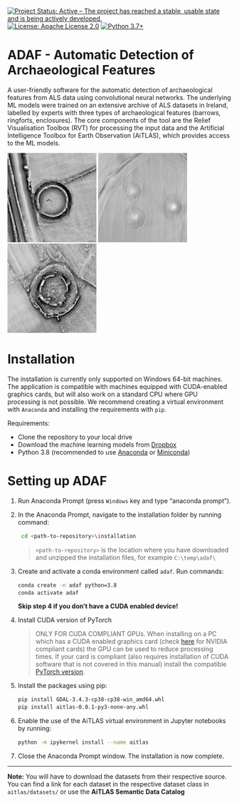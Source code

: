 [![Project Status: Active – The project has reached a stable, usable state and is being actively developed.](https://www.repostatus.org/badges/latest/active.svg?style=for-the-badge)](https://www.repostatus.org/#active) [![License: Apache License 2.0](https://img.shields.io/badge/License-Apache%202.0-olivegreen.svg)](https://github.com/biasvariancelabs/aitlas/blob/master/LICENSE) [![Python 3.7+](https://img.shields.io/badge/python-3.7+-blue.svg)](https://www.python.org/downloads/release/python-370/)




# ADAF - Automatic Detection of Archaeological Features


A user-friendly software for the automatic detection of archaeological features from ALS data using convolutional neural
networks. The underlying ML models were trained on an extensive archive of ALS datasets in Ireland, labelled by experts
with three types of archaeological features (barrows, ringforts, enclosures). The core components of the tool are the
Relief Visualisation Toolbox (RVT) for processing the input data and the Artificial Intelligence Toolbox for Earth
Observation (AiTLAS), which provides access to the ML models.

<img src="adaf/media/ringfort.jpg" alt="drawing" width="200"/> <img src="adaf/media/barrows.jpg" alt="drawing" width="200"/> <img src="adaf/media/enclosure.jpg" alt="drawing" width="200"/>


# Installation


The installation is currently only supported on Windows 64-bit machines. The application is compatible with machines 
equipped with CUDA-enabled graphics cards, but will also work on a standard CPU where GPU processing is not possible.
We recommend creating a virtual environment with `Anaconda` and installing the requirements with `pip`.

Requirements:
* Clone the repository to your local drive
* Download the machine learning models from [Dropbox](https://www.dropbox.com/t/QRVtxUVTPRVSnYKK)
* Python 3.8 (recommended to use [Anaconda](https://docs.anaconda.com/free/anaconda/install/windows/) 
or [Miniconda](https://docs.anaconda.com/free/miniconda/))


# Setting up ADAF

1. Run Anaconda Prompt (press `Windows` key and type “anaconda prompt”).

2. In the Anaconda Prompt, navigate to the installation folder by running command:
    
   ```bash
    cd <path-to-repository>\installation
    ```
   
    >`<path-to-repository>` is the location where you have downloaded and unzipped the installation files, 
   > for example `C:\temp\adaf\`

3. Create and activate a conda environment called `adaf`. Run commands:

    ```bash
    conda create -n adaf python=3.8
    conda activate adaf
    ```

    **Skip step 4 if you don’t have a CUDA enabled device!**

4. Install CUDA version of PyTorch

    > ONLY FOR CUDA COMPLIANT GPUs. When installing on a PC which has a CUDA enabled graphics card (check
   > [here](https://developer.nvidia.com/cuda-gpus) for
   > NVIDIA compliant cards) the GPU can be used to reduce processing times. If your card is compliant (also requires
   > installation of CUDA software that is not covered in this manual) install the compatible 
   >[PyTorch version](https://developer.nvidia.com/cuda-gpus).

5. Install the packages using pip:

    ```bash
    pip install GDAL-3.4.3-cp38-cp38-win_amd64.whl
    pip install aitlas-0.0.1-py3-none-any.whl
    ```
   
6. Enable the use of the AiTLAS virtual environment in Jupyter notebooks by running:

    ```bash   
    python -m ipykernel install --name aitlas
    ```

7. Close the Anaconda Prompt window. The installation is now complete.











---

**Note:** You will have to download the datasets from their respective source. You can find a link for each dataset in the respective dataset class in `aitlas/datasets/` or use the **AiTLAS Semantic Data Catalog**















